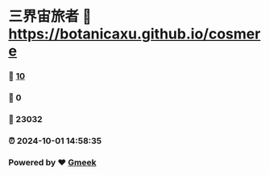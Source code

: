 # 三界宙旅者 :link: https://botanicaxu.github.io/cosmere 
### :page_facing_up: [10](https://botanicaxu.github.io/cosmere/tag.html) 
### :speech_balloon: 0 
### :hibiscus: 23032 
### :alarm_clock: 2024-10-01 14:58:35 
### Powered by :heart: [Gmeek](https://github.com/Meekdai/Gmeek)
